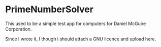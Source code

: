# PrimeNumberSolver


This used to be a simple test app for computers for Daniel McGuire Corporation.

Since I wrote it, I though i should attach a GNU licence and upload here.
